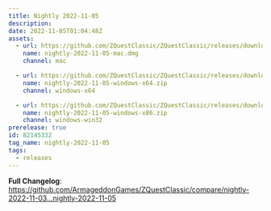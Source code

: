 ```yaml
---
title: Nightly 2022-11-05
description: 
date: 2022-11-05T01:04:48Z
assets: 
  - url: https://github.com/ZQuestClassic/ZQuestClassic/releases/download/nightly-2022-11-05/nightly-2022-11-05-mac.dmg
    name: nightly-2022-11-05-mac.dmg
    channel: mac

  - url: https://github.com/ZQuestClassic/ZQuestClassic/releases/download/nightly-2022-11-05/nightly-2022-11-05-windows-x64.zip
    name: nightly-2022-11-05-windows-x64.zip
    channel: windows-x64

  - url: https://github.com/ZQuestClassic/ZQuestClassic/releases/download/nightly-2022-11-05/nightly-2022-11-05-windows-x86.zip
    name: nightly-2022-11-05-windows-x86.zip
    channel: windows-win32
prerelease: true
id: 82145332
tag_name: nightly-2022-11-05
tags:
  - releases
---
```


**Full Changelog**: https://github.com/ArmageddonGames/ZQuestClassic/compare/nightly-2022-11-03...nightly-2022-11-05
